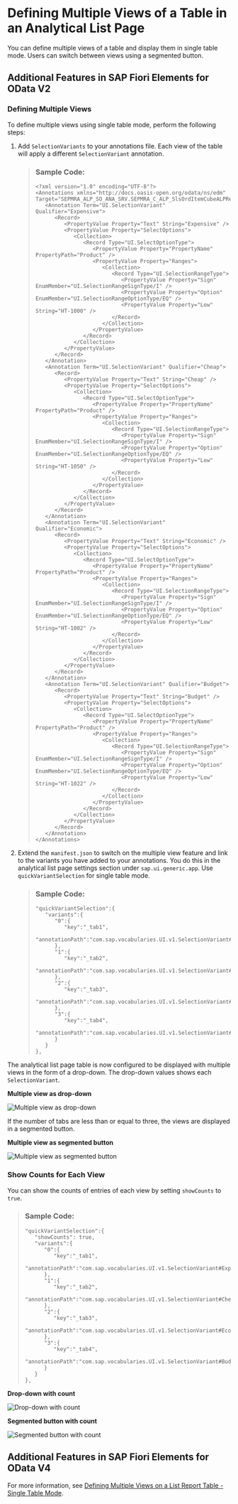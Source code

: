 <!-- loio664a79a0b06c400583ef8405789b7916 -->

# Defining Multiple Views of a Table in an Analytical List Page

You can define multiple views of a table and display them in single table mode. Users can switch between views using a segmented button.



<a name="loio664a79a0b06c400583ef8405789b7916__section_p4n_k5m_dsb"/>

## Additional Features in SAP Fiori Elements for OData V2



### Defining Multiple Views

To define multiple views using single table mode, perform the following steps:

1.  Add `SelectionVariants` to your annotations file. Each view of the table will apply a different `SelectionVariant` annotation.

    > ### Sample Code:  
    > ```
    > <?xml version="1.0" encoding="UTF-8"?>
    > <Annotations xmlns="http://docs.oasis-open.org/odata/ns/edm" Target="SEPMRA_ALP_SO_ANA_SRV.SEPMRA_C_ALP_SlsOrdItemCubeALPResult">
    >    <Annotation Term="UI.SelectionVariant" Qualifier="Expensive">
    >       <Record>
    >          <PropertyValue Property="Text" String="Expensive" />
    >          <PropertyValue Property="SelectOptions">
    >             <Collection>
    >                <Record Type="UI.SelectOptionType">
    >                   <PropertyValue Property="PropertyName" PropertyPath="Product" />
    >                   <PropertyValue Property="Ranges">
    >                      <Collection>
    >                         <Record Type="UI.SelectionRangeType">
    >                            <PropertyValue Property="Sign" EnumMember="UI.SelectionRangeSignType/I" />
    >                            <PropertyValue Property="Option" EnumMember="UI.SelectionRangeOptionType/EQ" />
    >                            <PropertyValue Property="Low" String="HT-1000" />
    >                         </Record>
    >                      </Collection>
    >                   </PropertyValue>
    >                </Record>
    >             </Collection>
    >          </PropertyValue>
    >       </Record>
    >    </Annotation>
    >    <Annotation Term="UI.SelectionVariant" Qualifier="Cheap">
    >       <Record>
    >          <PropertyValue Property="Text" String="Cheap" />
    >          <PropertyValue Property="SelectOptions">
    >             <Collection>
    >                <Record Type="UI.SelectOptionType">
    >                   <PropertyValue Property="PropertyName" PropertyPath="Product" />
    >                   <PropertyValue Property="Ranges">
    >                      <Collection>
    >                         <Record Type="UI.SelectionRangeType">
    >                            <PropertyValue Property="Sign" EnumMember="UI.SelectionRangeSignType/I" />
    >                            <PropertyValue Property="Option" EnumMember="UI.SelectionRangeOptionType/EQ" />
    >                            <PropertyValue Property="Low" String="HT-1050" />
    >                         </Record>
    >                      </Collection>
    >                   </PropertyValue>
    >                </Record>
    >             </Collection>
    >          </PropertyValue>
    >       </Record>
    >    </Annotation>
    >    <Annotation Term="UI.SelectionVariant" Qualifier="Economic">
    >       <Record>
    >          <PropertyValue Property="Text" String="Economic" />
    >          <PropertyValue Property="SelectOptions">
    >             <Collection>
    >                <Record Type="UI.SelectOptionType">
    >                   <PropertyValue Property="PropertyName" PropertyPath="Product" />
    >                   <PropertyValue Property="Ranges">
    >                      <Collection>
    >                         <Record Type="UI.SelectionRangeType">
    >                            <PropertyValue Property="Sign" EnumMember="UI.SelectionRangeSignType/I" />
    >                            <PropertyValue Property="Option" EnumMember="UI.SelectionRangeOptionType/EQ" />
    >                            <PropertyValue Property="Low" String="HT-1002" />
    >                         </Record>
    >                      </Collection>
    >                   </PropertyValue>
    >                </Record>
    >             </Collection>
    >          </PropertyValue>
    >       </Record>
    >    </Annotation>
    >    <Annotation Term="UI.SelectionVariant" Qualifier="Budget">
    >       <Record>
    >          <PropertyValue Property="Text" String="Budget" />
    >          <PropertyValue Property="SelectOptions">
    >             <Collection>
    >                <Record Type="UI.SelectOptionType">
    >                   <PropertyValue Property="PropertyName" PropertyPath="Product" />
    >                   <PropertyValue Property="Ranges">
    >                      <Collection>
    >                         <Record Type="UI.SelectionRangeType">
    >                            <PropertyValue Property="Sign" EnumMember="UI.SelectionRangeSignType/I" />
    >                            <PropertyValue Property="Option" EnumMember="UI.SelectionRangeOptionType/EQ" />
    >                            <PropertyValue Property="Low" String="HT-1022" />
    >                         </Record>
    >                      </Collection>
    >                   </PropertyValue>
    >                </Record>
    >             </Collection>
    >          </PropertyValue>
    >       </Record>
    >    </Annotation>
    > </Annotations>
    > ```

2.  Extend the `manifest.json` to switch on the multiple view feature and link to the variants you have added to your annotations. You do this in the analytical list page settings section under `sap.ui.generic.app`. Use `quickVariantSelection` for single table mode.

    > ### Sample Code:  
    > ```
    > "quickVariantSelection":{
    >    "variants":{
    >       "0":{
    >          "key":"_tab1",
    >          "annotationPath":"com.sap.vocabularies.UI.v1.SelectionVariant#Expensive"
    >       },
    >       "1":{
    >          "key":"_tab2",
    >          "annotationPath":"com.sap.vocabularies.UI.v1.SelectionVariant#Cheap"
    >       },
    >       "2":{
    >          "key":"_tab3",
    >          "annotationPath":"com.sap.vocabularies.UI.v1.SelectionVariant#Economic"
    >       },
    >       "3":{
    >          "key":"_tab4",
    >          "annotationPath":"com.sap.vocabularies.UI.v1.SelectionVariant#Budget"
    >       }
    >    }
    > },
    > ```


The analytical list page table is now configured to be displayed with multiple views in the form of a drop-down. The drop-down values shows each `SelectionVariant`.

  
  
**Multiple view as drop-down**

![](images/Dropdown_selection_51d95cd.png "Multiple view as drop-down ")

If the number of tabs are less than or equal to three, the views are displayed in a segmented button.

  
  
**Multiple view as segmented button**

![](images/Multiple_view_as_segmented_button_d14c1fe.png "Multiple view as segmented button ")



### Show Counts for Each View

You can show the counts of entries of each view by setting `showCounts` to `true`.

> ### Sample Code:  
> ```
> "quickVariantSelection":{
>    "showCounts": true,
>    "variants":{
>       "0":{
>          "key":"_tab1",
>          "annotationPath":"com.sap.vocabularies.UI.v1.SelectionVariant#Expensive"
>       },
>       "1":{
>          "key":"_tab2",
>          "annotationPath":"com.sap.vocabularies.UI.v1.SelectionVariant#Cheap"
>       },
>       "2":{
>          "key":"_tab3",
>          "annotationPath":"com.sap.vocabularies.UI.v1.SelectionVariant#Economic"
>       },
>       "3":{
>          "key":"_tab4",
>          "annotationPath":"com.sap.vocabularies.UI.v1.SelectionVariant#Budget"
>       }
>    }
> },
> ```

  
  
**Drop-down with count**

![](images/Drop-down_with_count_777a3bb.png "Drop-down with count")

  
  
**Segmented button with count**

![](images/Segmented_button_with_count_47f5d6a.png "Segmented button with count")



<a name="loio664a79a0b06c400583ef8405789b7916__section_j4q_l5m_dsb"/>

## Additional Features in SAP Fiori Elements for OData V4

For more information, see [Defining Multiple Views on a List Report Table - Single Table Mode](defining-multiple-views-on-a-list-report-table-single-table-mode-0d390fe.md).

